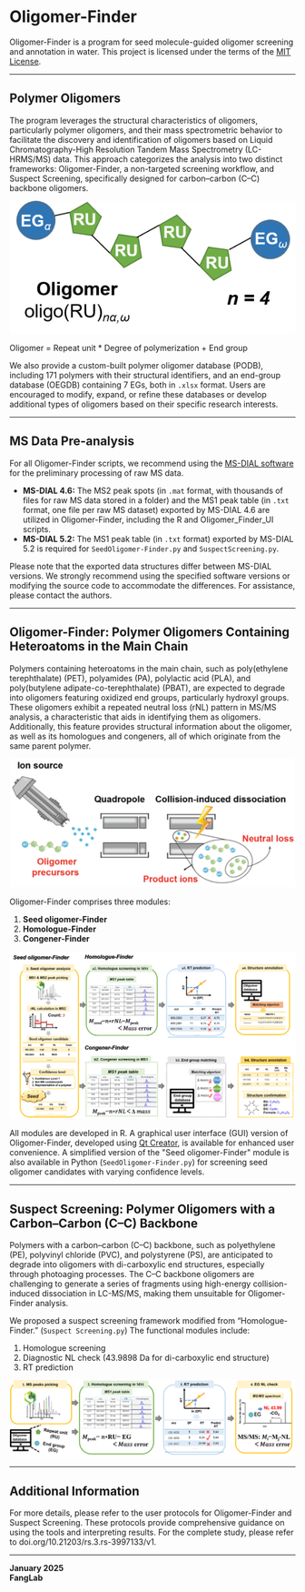 # Oligomer-Finder

Oligomer-Finder is a program for seed molecule-guided oligomer screening and annotation in water. This project is licensed under the terms of the [MIT License](https://github.com/FangLabNTU/Oligomer-Finder/blob/main/LICENSE.txt).

---

## Polymer Oligomers

The program leverages the structural characteristics of oligomers, particularly polymer oligomers, and their mass spectrometric behavior to facilitate the discovery and identification of oligomers based on Liquid Chromatography-High Resolution Tandem Mass Spectrometry (LC-HRMS/MS) data. This approach categorizes the analysis into two distinct frameworks: Oligomer-Finder, a non-targeted screening workflow, and Suspect Screening, specifically designed for carbon–carbon (C–C) backbone oligomers.

![Cover](https://github.com/FangLabNTU/Oligomer-Finder/blob/8230a55f4a88de4613fea4560d450c168bfd6c04/images/Figure%204.png)

Oligomer = Repeat unit * Degree of polymerization + End group

We also provide a custom-built polymer oligomer database (PODB), including 171 polymers with their structural identifiers, and an end-group database (OEGDB) containing 7 EGs, both in `.xlsx` format. Users are encouraged to modify, expand, or refine these databases or develop additional types of oligomers based on their specific research interests.

---

## MS Data Pre-analysis

For all Oligomer-Finder scripts, we recommend using the [MS-DIAL software](http://prime.psc.riken.jp/compms/msdial/main.html) for the preliminary processing of raw MS data. 

- **MS-DIAL 4.6:** The MS2 peak spots (in `.mat` format, with thousands of files for raw MS data stored in a folder) and the MS1 peak table (in `.txt` format, one file per raw MS dataset) exported by MS-DIAL 4.6 are utilized in Oligomer-Finder, including the R and Oligomer_Finder_UI scripts.  
- **MS-DIAL 5.2:** The MS1 peak table (in `.txt` format) exported by MS-DIAL 5.2 is required for `SeedOligomer-Finder.py` and `SuspectScreening.py`.

Please note that the exported data structures differ between MS-DIAL versions. We strongly recommend using the specified software versions or modifying the source code to accommodate the differences. For assistance, please contact the authors.

---

## Oligomer-Finder: Polymer Oligomers Containing Heteroatoms in the Main Chain

Polymers containing heteroatoms in the main chain, such as poly(ethylene terephthalate) (PET), polyamides (PA), polylactic acid (PLA), and poly(butylene adipate-co-terephthalate) (PBAT), are expected to degrade into oligomers featuring oxidized end groups, particularly hydroxyl groups. These oligomers exhibit a repeated neutral loss (rNL) pattern in MS/MS analysis, a characteristic that aids in identifying them as oligomers. Additionally, this feature provides structural information about the oligomer, as well as its homologues and congeners, all of which originate from the same parent polymer.

![Cover](https://github.com/FangLabNTU/Oligomer-Finder/blob/2e448adb76ecc9d4cd593cf0e81d41a384687642/images/Figure%205.png)

Oligomer-Finder comprises three modules:
1. **Seed oligomer-Finder**  
2. **Homologue-Finder**  
3. **Congener-Finder**

![Cover](https://github.com/FangLabNTU/Oligomer-Finder/blob/2e448adb76ecc9d4cd593cf0e81d41a384687642/images/Figure%206.png)

All modules are developed in R. A graphical user interface (GUI) version of Oligomer-Finder, developed using [Qt Creator](https://www.qt.io/product/development-tools), is available for enhanced user convenience. A simplified version of the "Seed oligomer-Finder" module is also available in Python (`SeedOligomer-Finder.py`) for screening seed oligomer candidates with varying confidence levels.

---

## Suspect Screening: Polymer Oligomers with a Carbon–Carbon (C–C) Backbone

Polymers with a carbon–carbon (C–C) backbone, such as polyethylene (PE), polyvinyl chloride (PVC), and polystyrene (PS), are anticipated to degrade into oligomers with di-carboxylic end structures, especially through photoaging processes. The C–C backbone oligomers are challenging to generate a series of fragments using high-energy collision-induced dissociation in LC-MS/MS, making them unsuitable for Oligomer-Finder analysis. 

We proposed a suspect screening framework modified from “Homologue-Finder.” (`Suspect Screening.py`) The functional modules include:
1. Homologue screening  
2. Diagnostic NL check (43.9898 Da for di-carboxylic end structure)  
3. RT prediction
    
![Cover](https://github.com/FangLabNTU/Oligomer-Finder/blob/2e448adb76ecc9d4cd593cf0e81d41a384687642/images/Figure%207.png)

---

## Additional Information

For more details, please refer to the user protocols for Oligomer-Finder and Suspect Screening. These protocols provide comprehensive guidance on using the tools and interpreting results.
For the complete study, please refer to doi.org/10.21203/rs.3.rs-3997133/v1.

---

**January 2025**  
**FangLab**
